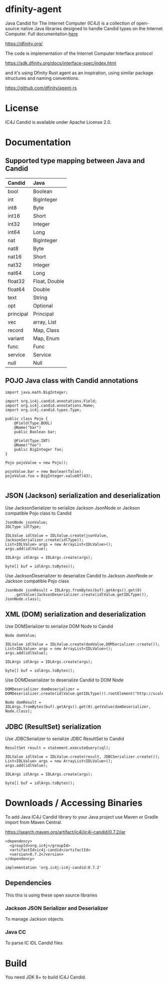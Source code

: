 # dfinity-agent
Java Candid for The Internet Computer (IC4J) is a collection of open-source native Java libraries designed to handle Candid types on the Internet Computer.
Full documentation <a href="https://docs.ic4j.com">
here</a>

<a href="https://dfinity.org/">
https://dfinity.org/
</a>

The code is implementation of the Internet Computer Interface protocol 

<a href="https://sdk.dfinity.org/docs/interface-spec/index.html">
https://sdk.dfinity.org/docs/interface-spec/index.html
</a>

and it's using Dfinity Rust agent as an inspiration, using similar package structures and naming conventions.

<a href="https://github.com/dfinity/agent-rs">
https://github.com/dfinity/agent-rs
</a>


# License

IC4J Candid is available under Apache License 2.0.

# Documentation

## Supported type mapping between Java and Candid

| Candid      | Java    |
| :---------- | :---------- | 
| bool   | Boolean | 
| int| BigInteger   | 
| int8   | Byte | 
| int16   | Short | 
| int32   | Integer | 
| int64   | Long | 
| nat| BigInteger   | 
| nat8   | Byte | 
| nat16   | Short | 
| nat32   | Integer | 
| nat64   | Long |
| float32   | Float, Double | 
| float64   | Double | 
| text   | String | 
| opt   | Optional | 
| principal   | Principal | 
| vec   | array, List | 
| record   | Map, Class | 
| variant   | Map, Enum | 
| func   | Func | 
| service   | Service | 
| null   |Null | 


## POJO Java class with Candid annotations

```
import java.math.BigInteger;

import org.ic4j.candid.annotations.Field;
import org.ic4j.candid.annotations.Name;
import org.ic4j.candid.types.Type;

public class Pojo {
	@Field(Type.BOOL)
	@Name("bar")
	public Boolean bar;

	@Field(Type.INT)
	@Name("foo")
	public BigInteger foo;
}
```

```
Pojo pojoValue = new Pojo();
				
pojoValue.bar = new Boolean(false);
pojoValue.foo = BigInteger.valueOf(43); 
				
```

## JSON (Jackson) serialization and deserialization

Use JacksonSerializer to serialize Jackson JsonNode or Jackson compatible Pojo class to Candid

```
JsonNode jsonValue;
IDLType idlType;

IDLValue idlValue = IDLValue.create(jsonValue, JacksonSerializer.create(idlType));
List<IDLValue> args = new ArrayList<IDLValue>();
args.add(idlValue);

IDLArgs idlArgs = IDLArgs.create(args);

byte[] buf = idlArgs.toBytes();
```

Use JacksonDeserializer to deserialize Candid to Jackson JsonNode or Jackson compatible Pojo class

```
JsonNode jsonResult = IDLArgs.fromBytes(buf).getArgs().get(0)
	.getValue(JacksonDeserializer.create(idlValue.getIDLType()), JsonNode.class);
```

## XML (DOM) serialization and deserialization

Use DOMSerializer to serialize DOM Node to Candid

```
Node domValue;

IDLValue idlValue = IDLValue.create(domValue,DOMSerializer.create());
List<IDLValue> args = new ArrayList<IDLValue>();
args.add(idlValue);

IDLArgs idlArgs = IDLArgs.create(args);

byte[] buf = idlArgs.toBytes();
```

Use DOMDeserializer to deserialize Candid to DOM Node

```
DOMDeserializer domDeserializer = DOMDeserializer.create(idlValue.getIDLType()).rootElement("http://scaleton.com/dfinity/candid","data");
			
Node domResult = IDLArgs.fromBytes(buf).getArgs().get(0).getValue(domDeserializer, Node.class);
```

## JDBC (ResultSet) serialization

Use JDBCSerializer to serialize JDBC ResultSet to Candid

```
ResultSet result = statement.executeQuery(sql);
			
IDLValue idlValue = IDLValue.create(result, JDBCSerializer.create());
List<IDLValue> args = new ArrayList<IDLValue>();
args.add(idlValue);

IDLArgs idlArgs = IDLArgs.create(args);

byte[] buf = idlArgs.toBytes();
```

# Downloads / Accessing Binaries

To add Java IC4J Candid library to your Java project use Maven or Gradle import from Maven Central.

<a href="https://search.maven.org/artifact/ic4j/ic4j-candid/0.7.2/jar">
https://search.maven.org/artifact/ic4j/ic4j-candid/0.7.2/jar
</a>

```
<dependency>
  <groupId>org.ic4j</groupId>
  <artifactId>ic4j-candid</artifactId>
  <version>0.7.2</version>
</dependency>
```

```
implementation 'org.ic4j:ic4j-candid:0.7.2'
```

## Dependencies

This this is using these open source libraries


### Jackson JSON Serializer and Deserializer
To manage Jackson objects.

### Java CC
To parse IC IDL Candid files

# Build

You need JDK 8+ to build IC4J Candid.


